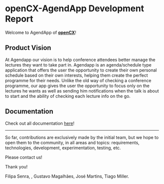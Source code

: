 # openCX-AgendApp Development Report

Welcome to AgendApp of [**openCX**](https://github.com/softeng-feup/open-cx)!

## Product Vision
At Agendapp our vision is to help conference attendees better manage the lectures they want to take part in. Agendapp is an agenda/schedule type application that offers the user the opportunity to create their own personal schedule based on their own interests, helping them create the perfect programme for their needs. Unlike the old way of checking a conference programme, our app gives the user the opportunity to focus only on the lectures he wants as well as sending him notifications when the talk is about to start and the ability of checking each lecture info on the go.

## Documentation

Check out all documentation [here](https://github.com/softeng-feup/open-cx-facas/blob/master/docs/Development-Report.md)!

---

So far, contributions are exclusively made by the initial team, but we hope to open them to the community, in all areas and topics: requirements, technologies, development, experimentation, testing, etc.

Please contact us! 

Thank you!

Filipa Senra, , Gustavo Magalhães, José Martins, Tiago Miller.
